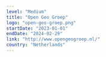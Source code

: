 ```yaml
---
level: "Medium"
title: "Open Geo Groep"
logo: "open-geo-groep.png"
startDate: "2023-01-01"
endDate: "2024-02-29"
link: "http://www.opengeogroep.nl/"
country: "Netherlands"
---
```

